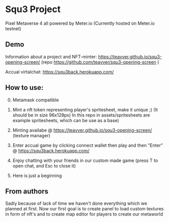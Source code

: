 
# Squ3 Project
Pixel Metaverse 4 all powered by Meter.io
(Currently hosted on Meter.io testnet)

## Demo

Information about a project and NFT-minter:
https://teavver.github.io/squ3-opening-screen/
(repo https://github.com/teavver/squ3-opening-screen )

Accual virtalchat:
https://squ3back.herokuapp.com/

## How to use:

0) Metamask compatible

1) Mint a nft token representing player's spritesheet, make it unique ;) (It should be in size 96x128px) In this repo in assets/spritesheets are example spritesheets, which can be use as a base)
2) Minting availabe @ https://teavver.github.io/squ3-opening-screen/ (texture manager)
3) Enter accual game by clicking connect wallet then play and then "Enter" @ https://squ3back.herokuapp.com/
4) Enjoy chatting with your friends in our custom made game (press T to open chat, and Esc to close it)
5) Here is just a beginning

## From authors
Sadly because of lack of time we haven't done everything which we planned at first.
Now our first goal is to create panel to load custom textures in form of nft's and to create map editor for players to create our metaworld

